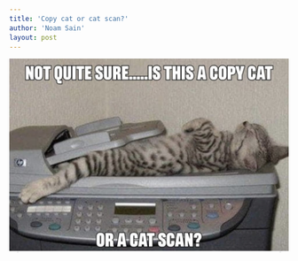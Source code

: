 ```yaml
---
title: 'Copy cat or cat scan?'
author: 'Noam Sain'
layout: post
---
```


![Copy cat or cat scan?](/assets/2020/2020-12-copy-cat.jpg "Copy cat or cat scan?")
